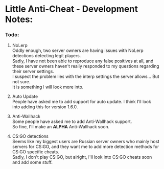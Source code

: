 # Little Anti-Cheat - Development Notes:

### Todo:

1. NoLerp\
Oddly enough, two server owners are having issues with NoLerp detections detecting legit players.\
Sadly, I have not been able to reproduce any false positives at all, and these server owners haven't really responded to my questions regarding their server settings.\
I suspect the problem lies with the interp settings the server allows... But not sure.\
It is something I will look more into.

2. Auto Update\
People have asked me to add support for auto update. I think I'll look into adding this for version 1.6.0.

3. Anti-Wallhack\
Some people have asked me to add Anti-Wallhack support.\
So fine, I'll make an **ALPHA** Anti-Wallhack soon.

4. CS:GO detections\
Seems like my biggest users are Russian server owners who mainly host servers for CS:GO, and they want me to add more detection methods for CS:GO specific cheats.\
Sadly, I don't play CS:GO, but alright, I'll look into CS:GO cheats soon and add some stuff.
